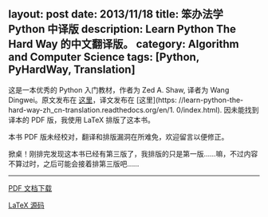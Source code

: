 layout: post
date: 2013/11/18
title: 笨办法学 Python 中译版
description: Learn Python The Hard Way 的中文翻译版。
category: Algorithm and Computer Science
tags: [Python, PyHardWay, Translation]
---

这是一本优秀的 Python 入门教材，作者为 Zed A. Shaw, 译者为 Wang
Dingwei。原文发布在 [这里](http://learnpythonthehardway.org/)，译文发布在 [这里](https:
//learn-python-the-hard-way-zh_cn-translation.readthedocs.org/en/1.
0/index.html). 因未能找到译本的 PDF 版，我使用 LaTeX 排版了这本书。

本书 PDF 版未经校对，翻译和排版漏洞在所难免，欢迎留言以便修正。

<!--more-->

掀桌！刚排完发现这本书已经有第三版了，我排版的只是第一版……嘛，不过内容不算过时，之后可能会接着排第三版吧……

----------

[PDF 文档下载](/attachment/Python/PyHardWay/Learn_Python_The_Hard_Way_zh-cn.pdf)

[LaTeX 源码](/attachment/Python/PyHardWay/PyHardWay.zip)
